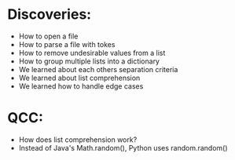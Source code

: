 # Discoveries:
- How to open a file
- How to parse a file with tokes
- How to remove undesirable values from a list
- How to group multiple lists into a dictionary
- We learned about each others separation criteria
- We learned about list comprehension
- We learned how to handle edge cases

# QCC:
- How does list comprehension work?
- Instead of Java's Math.random(), Python uses random.random()
